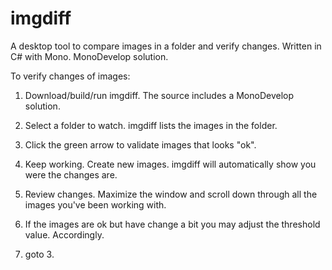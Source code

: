 imgdiff
=======

A desktop tool to compare images in a folder and verify changes. Written in C# with Mono. MonoDevelop solution.

To verify changes of images:

1. Download/build/run imgdiff. The source includes a MonoDevelop solution.

2. Select a folder to watch. imgdiff lists the images in the folder.

3. Click the green arrow to validate images that looks "ok".

4. Keep working. Create new images. imgdiff will automatically show you were the changes are.

5. Review changes. Maximize the window and scroll down through all the images you've been working with.

6. If the images are ok but have change a bit you may adjust the threshold value. Accordingly.

7. goto 3.
